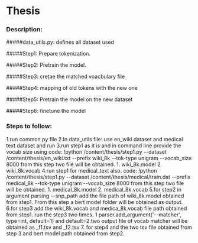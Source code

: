 # Thesis

### Description:

#####data_utils.py: defines all dataset used

#####Step1: Prepare tokenization. 

#####Step2: Pretrain the model. 

#####Step3: cretae the matched voacbulary file

#####Step4: mapping of old tokens with the new one

#####Step5: Pretrain the model on the new dataset

#####Step6: finetune the model

### Steps to follow:
1.run common.py file
2.In data_utils file: use en_wiki dataset and medical text dataset and run
3.run step1 as it is and in command line provide the vocab size using code: !python /content/thesis/step1.py  --dataset /content/thesis/en_wiki.txt --prefix wiki_8k --tok-type unigram --vocab_size 8000
from this step two file will be obtained. 1. wiki_8k.model 2. wiki_8k.vocab
4.run step1 for medical_text also. code: !python /content/thesis/step1.py  --dataset /content/thesis/medical/train.dat --prefix medical_8k --tok-type unigram --vocab_size 8000
from this step two file will be obtained. 1. medical_8k.model 2. medical_8k.vocab
5.for step2 in argument parsing --snp_path add the file path of wiki_8k.model obtained from step1. From this step a bert model folder will be obtained as output.
6.for step3 add the wiki_8k.vocab and medica_8k.vocab file path obtained from step1. run the step3 two times. 1 parser.add_argument('--matcher', type=int, default=1) and default=2.two output file of vocab matcher will be obtained as _f1.tsv and _f2.tsv
7. for step4 and the two tsv file obtained from step 3 and bert model path obtained from step2.

